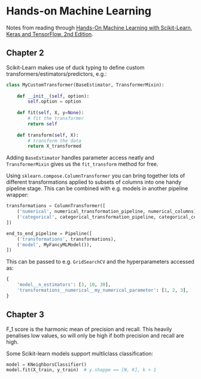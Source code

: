 # Hands-on Machine Learning

Notes from reading through [Hands-On Machine Learning with Scikit-Learn, Keras and TensorFlow, 2nd Edition](https://www.oreilly.com/library/view/hands-on-machine-learning/9781492032632/).

## Chapter 2

Scikit-Learn makes use of duck typing to define custom transformers/estimators/predictors, e.g.:

```python
class MyCustomTransformer(BaseEstimator, TransformerMixin):
    
    def __init__(self, option):
        self.option = option
        
    def fit(self, X, y=None):
        # fit the transformer
        return self
    
    def transform(self, X):
        # transform the data
        return X_transformed
```
Adding `BaseEstimator` handles parameter access neatly and `TransformerMixin` gives us the
`fit_transform` method for free.


Using `sklearn.compose.ColumnTransformer` you can bring together lots of different transformations
applied to subsets of columns into one handy pipeline stage. This can be combined with e.g. models
in another pipeline wrapper:
```python
transformations = ColumnTransformer([
    ('numerical', numerical_transformation_pipeline, numerical_columns),
    ('categorical', categorical_transformation_pipeline, categorical_columns),
])

end_to_end_pipeline = Pipeline([
    ('transformations', transformations),
    ('model', MyFancyMLModel()),
])
```

This can be passed to e.g. `GridSearchCV` and the hyperparameters accessed as:
```python
{
    'model__n_estimators': [3, 10, 30],
    'transformations__numerical__my_numerical_parameter': [1, 2, 3],
}
```

## Chapter 3

F_1 score is the harmonic mean of precision and recall. This heavily penalises low values, so will
only be high if both precision and recall are high.

Some Scikit-learn models support multliclass classification:
```python
model = KNeighborsClassifier()
model.fit(X_train, y_train)  # y.shappe == [N, K], k > 1
```